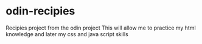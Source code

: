 # odin-recipies
Recipies project from the odin project
This will allow me to practice my html knowledge and later my css and java script skills